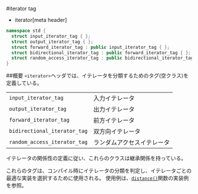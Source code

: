 #iterator tag
* iterator[meta header]

```cpp
namespace std {
  struct input_iterator_tag { };
  struct output_iterator_tag { };
  struct forward_iterator_tag : public input_iterator_tag { };
  struct bidirectional_iterator_tag : public forward_iterator_tag { };
  struct random_access_iterator_tag : public bidirectional_iterator_tag { };
}
```

##概要
`<iterator>`ヘッダでは、イテレータを分類するためのタグ(空クラス)を定義している。

| | |
|-----------------------------------------|-----------------------------------------|
| `input_iterator_tag` | 入力イテレータ |
| `output_iterator_tag` | 出力イテレータ |
| `forward_iterator_tag` | 前方イテレータ |
| `bidirectional_iterator_tag` | 双方向イテレータ |
| `random_access_iterator_tag` | ランダムアクセスイテレータ |

イテレータの関係性の定義に従い、これらのクラスは継承関係を持っている。

これらのタグは、コンパイル時にイテレータの分類を判定し、イテレータごとの最適な実装を選択するために使用される。
使用例は、[`distance()`](/reference/iterator/distance.md)関数の実装例を参照。

